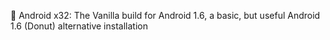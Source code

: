 🤖️ Android x32: The Vanilla build for Android 1.6, a basic, but useful Android 1.6 (Donut) alternative installation
